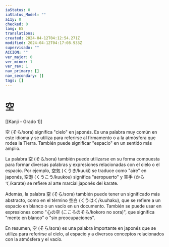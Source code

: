 ```yaml
---
iaStatus: 0
iaStatus_Model: ""
a11y: 0
checked: 0
lang: ES
translations: 
created: 2024-04-12T04:12:54.271Z
modified: 2024-04-12T04:17:08.933Z
supervisado: ""
ACCION: ""
ver_major: 0
ver_minor: 1
ver_rev: 1
nav_primary: []
nav_secondary: []
tags: []
---
```

# 空

[[Kanji - Grado 1]]

空 (そら/sora) significa "cielo" en japonés. Es una palabra muy común en este idioma y se utiliza para referirse al firmamento o a la atmósfera que rodea la Tierra. También puede significar "espacio" en un sentido más amplio.

La palabra 空 (そら/sora) también puede utilizarse en su forma compuesta para formar diversas palabras y expresiones relacionadas con el cielo o el espacio. Por ejemplo, 空気 (くうき/kuuki) se traduce como "aire" en japonés, 空港 (くうこう/kuukou) significa "aeropuerto" y 空手 (からて/karate) se refiere al arte marcial japonés del karate.

Además, la palabra 空 (そら/sora) también puede tener un significado más abstracto, como en el término 空白 (くうはく/kuuhaku), que se refiere a un espacio en blanco o un vacío en un documento. También se puede usar en expresiones como "心の空 (こころのそら/kokoro no sora)", que significa "mente en blanco" o "sin preocupaciones".

En resumen, 空 (そら/sora) es una palabra importante en japonés que se utiliza para referirse al cielo, al espacio y a diversos conceptos relacionados con la atmósfera y el vacío.
